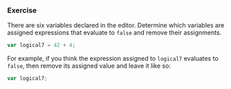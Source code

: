<!--{ ids:[143], language:'JavaScript', type:'workshop', order: 17, name:'Logical Operators', description:'Test the relationship between two boolean values' } -->
### Exercise

There are six variables declared in the editor. Determine which variables are assigned expressions that evaluate to `false` and remove their assignments.

```js
var logical7 = 42 + 4;
```

For example, if you think the expression assigned to `logical7` evaluates to `false`, then remove its assigned value and leave it like so:

```js
var logical7;
```
